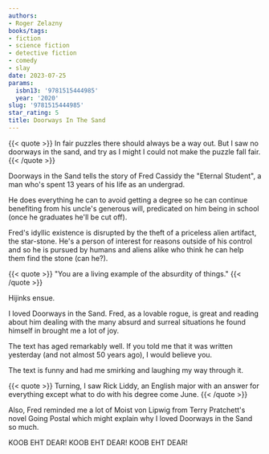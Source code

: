 ```yaml
---
authors:
- Roger Zelazny
books/tags:
- fiction
- science fiction
- detective fiction
- comedy
- slay
date: 2023-07-25
params:
  isbn13: '9781515444985'
  year: '2020'
slug: '9781515444985'
star_rating: 5
title: Doorways In The Sand
---
```


{{< quote >}}
In fair puzzles there should always be a way out. But I saw no doorways in the sand, and try as I might I could not make the puzzle fall fair.
{{< /quote >}}

Doorways in the Sand tells the story of Fred Cassidy the "Eternal Student", a man who's spent 13 years of his life as an undergrad.

He does everything he can to avoid getting a degree so he can continue benefiting from his uncle's generous will, predicated on him being in school (once he graduates he'll be cut off).

Fred's idyllic existence is disrupted by the theft of a priceless alien artifact, the star-stone. He's a person of interest for reasons outside of his control and so he is pursued by humans and aliens alike who think he can help them find the stone (can he?).

{{< quote >}}
"You are a living example of the absurdity of things."
{{< /quote >}}

Hijinks ensue.

<!--more-->

I loved Doorways in the Sand. Fred, as a lovable rogue, is great and reading about him dealing with the many absurd and surreal situations he found himself in brought me a lot of joy.

The text has aged remarkably well. If you told me that it was written yesterday (and not almost 50 years ago), I would believe you.

The text is funny and had me smirking and laughing my way through it.

{{< quote >}}
Turning, I saw Rick Liddy, an English major with an answer for everything except what to do with his degree come June.
{{< /quote >}}

Also, Fred reminded me a lot of Moist von Lipwig from Terry Pratchett's novel Going Postal which might explain why I loved Doorways in the Sand so much.

KOOB EHT DEAR! KOOB EHT DEAR! KOOB EHT DEAR!